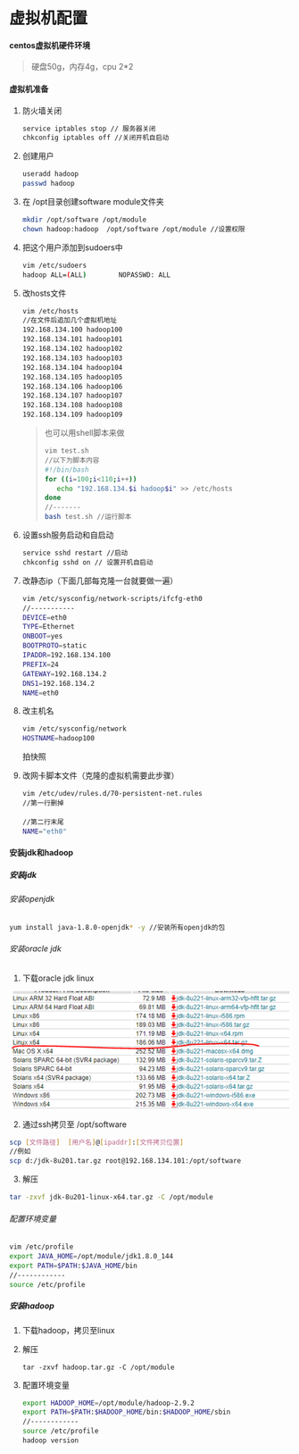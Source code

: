 # 虚拟机配置

#### centos虚拟机硬件环境

> 硬盘50g，内存4g，cpu 2*2

#### 虚拟机准备

1. 防火墙关闭

   ```bash
   service iptables stop // 服务器关闭
   chkconfig iptables off //关闭开机自启动
   ```

2. 创建用户

   ```bash
   useradd hadoop
   passwd hadoop
   ```

3. 在  /opt目录创建software module文件夹

   ```bash
   mkdir /opt/software /opt/module
   chown hadoop:hadoop  /opt/software /opt/module //设置权限
   ```

4. 把这个用户添加到sudoers中

   ```bash
   vim /etc/sudoers
   hadoop ALL=(ALL)        NOPASSWD: ALL
   ```

5. 改hosts文件

   ```bash
   vim /etc/hosts
   //在文件后追加几个虚拟机地址
   192.168.134.100 hadoop100
   192.168.134.101 hadoop101
   192.168.134.102 hadoop102
   192.168.134.103 hadoop103
   192.168.134.104 hadoop104
   192.168.134.105 hadoop105
   192.168.134.106 hadoop106
   192.168.134.107 hadoop107
   192.168.134.108 hadoop108
   192.168.134.109 hadoop109
   ```

   > 也可以用shell脚本来做
   >
   > ```bash
   > vim test.sh
   > //以下为脚本内容
   > #!/bin/bash
   > for ((i=100;i<110;i++))
   > 	echo "192.168.134.$i hadoop$i" >> /etc/hosts
   > done
   > //-------
   > bash test.sh //运行脚本
   > ```

6. 设置ssh服务启动和自启动

   ```bash
   service sshd restart //启动
   chkconfig sshd on // 设置开机自启动
   ```

7. 改静态ip（下面几部每克隆一台就要做一遍）

   ```bash
   vim /etc/sysconfig/network-scripts/ifcfg-eth0
   //-----------
   DEVICE=eth0
   TYPE=Ethernet
   ONBOOT=yes
   BOOTPROTO=static
   IPADDR=192.168.134.100
   PREFIX=24
   GATEWAY=192.168.134.2
   DNS1=192.168.134.2
   NAME=eth0
   ```

8. 改主机名

   ```bash
   vim /etc/sysconfig/network
   HOSTNAME=hadoop100
   
   
   ```

   拍快照

9. 改网卡脚本文件（克隆的虚拟机需要此步骤）

   ```bash
   vim /etc/udev/rules.d/70-persistent-net.rules
   //第一行删掉
   
   //第二行末尾 
   NAME="eth0"
   ```

#### 安装jdk和hadoop

##### 安装jdk

###### 安装openjdk

```bash
yum install java-1.8.0-openjdk* -y //安装所有openjdk的包
```

###### 安装oracle jdk

1. 下载oracle jdk linux

![](img/jdk下载.PNG)

2. 通过ssh拷贝至 /opt/software

```bash
scp [文件路径]  [用户名]@[ipaddr]:[文件拷贝位置]
//例如
scp d:/jdk-8u201.tar.gz root@192.168.134.101:/opt/software
```

3. 解压

```bash
tar -zxvf jdk-8u201-linux-x64.tar.gz -C /opt/module
```

###### 配置环境变量

```bash
vim /etc/profile
export JAVA_HOME=/opt/module/jdk1.8.0_144
export PATH=$PATH:$JAVA_HOME/bin
//------------
source /etc/profile 
```

##### 安装hadoop

1. 下载hadoop，拷贝至linux

2. 解压

   ```bashj
   tar -zxvf hadoop.tar.gz -C /opt/module
   ```

3. 配置环境变量

   ```bash
   export HADOOP_HOME=/opt/module/hadoop-2.9.2
   export PATH=$PATH:$HADOOP_HOME/bin:$HADOOP_HOME/sbin
   //------------
   source /etc/profile 
   hadoop version
   ```

